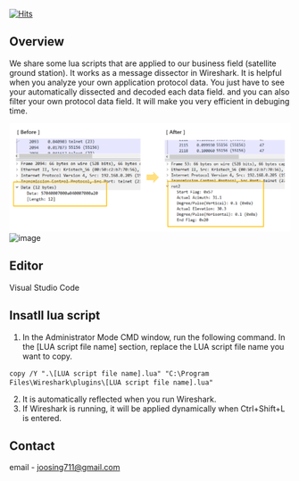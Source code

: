 
[![Hits](https://hits.seeyoufarm.com/api/count/incr/badge.svg?url=https%3A%2F%2Fgithub.com%2FJsing%2Fmsg-dissector&count_bg=%2379C83D&title_bg=%23555555&icon=&icon_color=%23E7E7E7&title=hits&edge_flat=false)](https://hits.seeyoufarm.com)

## Overview
We share some lua scripts that are applied to our business field (satellite ground station). It works as a message dissector in Wireshark. It is helpful when you analyze your own application protocol data. You just have to see your automatically dissected and decoded each data field. and you can also filter your own protocol data field. It will make you very efficient in debuging time. 

![IMAGE ALT TEXT HERE](./document/image/LuaDissector.png)
![image](https://user-images.githubusercontent.com/34666301/117848327-2a693380-b2be-11eb-819b-7c69419214b0.png)

## Editor
Visual Studio Code
## Insatll lua script 
1. In the Administrator Mode CMD window, run the following command. In the [LUA script file name] section, replace the LUA script file name you want to copy.
```
copy /Y ".\[LUA script file name].lua" "C:\Program Files\Wireshark\plugins\[LUA script file name].lua"
```
2. It is automatically reflected when you run Wireshark.  
3. If Wireshark is running, it will be applied dynamically when Ctrl+Shift+L is entered.  
## Contact
email - joosing711@gmail.com 
